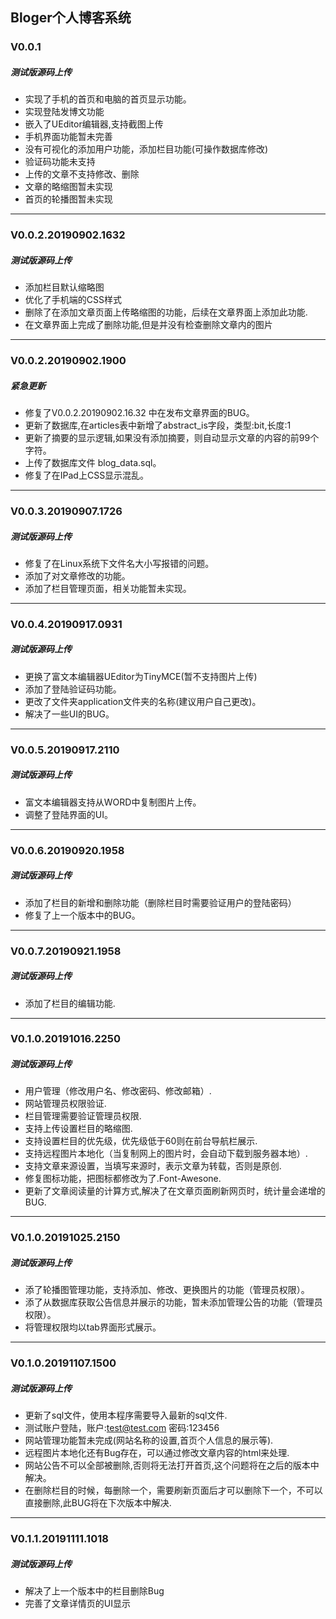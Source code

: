 ## Bloger个人博客系统



### V0.0.1
##### 测试版源码上传
* 实现了手机的首页和电脑的首页显示功能。
* 实现登陆发博文功能
* 嵌入了UEditor编辑器,支持截图上传
* 手机界面功能暂未完善
* 没有可视化的添加用户功能，添加栏目功能(可操作数据库修改)
* 验证码功能未支持
* 上传的文章不支持修改、删除
* 文章的略缩图暂未实现
* 首页的轮播图暂未实现

------

### V0.0.2.20190902.1632

##### 测试版源码上传

- 添加栏目默认缩略图
- 优化了手机端的CSS样式
- 删除了在添加文章页面上传略缩图的功能，后续在文章界面上添加此功能.
- 在文章界面上完成了删除功能,但是并没有检查删除文章内的图片

------

### V0.0.2.20190902.1900

##### 紧急更新

- 修复了V0.0.2.20190902.16.32 中在发布文章界面的BUG。
- 更新了数据库,在articles表中新增了abstract_is字段，类型:bit,长度:1
- 更新了摘要的显示逻辑,如果没有添加摘要，则自动显示文章的内容的前99个字符。
- 上传了数据库文件 blog_data.sql。
- 修复了在IPad上CSS显示混乱。

------

### V0.0.3.20190907.1726

##### 测试版源码上传

- 修复了在Linux系统下文件名大小写报错的问题。
- 添加了对文章修改的功能。
- 添加了栏目管理页面，相关功能暂未实现。

------

### V0.0.4.20190917.0931

##### 测试版源码上传

- 更换了富文本编辑器UEditor为TinyMCE(暂不支持图片上传)
- 添加了登陆验证码功能。
- 更改了文件夹application文件夹的名称(建议用户自己更改)。
- 解决了一些UI的BUG。

------

### V0.0.5.20190917.2110

##### 测试版源码上传

- 富文本编辑器支持从WORD中复制图片上传。
- 调整了登陆界面的UI。

------

### V0.0.6.20190920.1958

##### 测试版源码上传

- 添加了栏目的新增和删除功能（删除栏目时需要验证用户的登陆密码）
- 修复了上一个版本中的BUG。

------

### V0.0.7.20190921.1958

##### 测试版源码上传

- 添加了栏目的编辑功能.

------

### V0.1.0.20191016.2250

##### 测试版源码上传

- 用户管理（修改用户名、修改密码、修改邮箱）.
- 网站管理员权限验证.
- 栏目管理需要验证管理员权限.
- 支持上传设置栏目的略缩图.
- 支持设置栏目的优先级，优先级低于60则在前台导航栏展示.
- 支持远程图片本地化（当复制网上的图片时，会自动下载到服务器本地）.
- 支持文章来源设置，当填写来源时，表示文章为转载，否则是原创.
- 修复图标功能，把图标都修改为了.Font-Awesone.
- 更新了文章阅读量的计算方式,解决了在文章页面刷新网页时，统计量会递增的BUG.

------

### V0.1.0.20191025.2150

##### 测试版源码上传

- 添了轮播图管理功能，支持添加、修改、更换图片的功能（管理员权限）。
- 添了从数据库获取公告信息并展示的功能，暂未添加管理公告的功能（管理员权限）。
- 将管理权限均以tab界面形式展示。

------

### V0.1.0.20191107.1500

##### 测试版源码上传

- 更新了sql文件，使用本程序需要导入最新的sql文件.
- 测试账户登陆，账户:test@test.com 密码:123456
- 网站管理功能暂未完成(网站名称的设置,首页个人信息的展示等).
- 远程图片本地化还有Bug存在，可以通过修改文章内容的html来处理.
- 网站公告不可以全部被删除,否则将无法打开首页,这个问题将在之后的版本中解决。
- 在删除栏目的时候，每删除一个，需要刷新页面后才可以删除下一个，不可以直接删除,此BUG将在下次版本中解决.

------

### V0.1.1.20191111.1018

##### 测试版源码上传

- 解决了上一个版本中的栏目删除Bug
- 完善了文章详情页的UI显示
